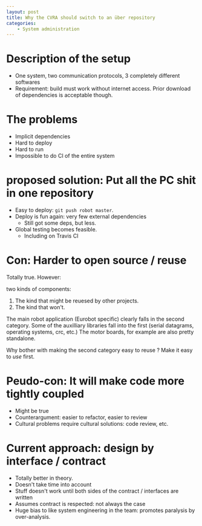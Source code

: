 ```yaml
---
layout: post
title: Why the CVRA should switch to an über repository
categories:
    - System administration
---
```


# Description of the setup
* One system, two communication protocols, 3 completely different softwares
* Requirement: build must work without internet access.
    Prior download of dependencies is acceptable though.


# The problems
* Implicit dependencies
* Hard to deploy
* Hard to run
* Impossible to do CI of the entire system

# proposed solution: Put all the PC shit in one repository
* Easy to deploy: `git push robot master`.
* Deploy is fun again: very few external dependencies
    - Still got some deps, but less.
* Global testing becomes feasible.
    - Including on Travis CI



# Con: Harder to open source / reuse
Totally true. However:

two kinds of components:

1. The kind that might be reuesed by other projects.
2. The kind that won't.

The main robot application (Eurobot specific) clearly falls in the second category.
Some of the auxilliary libraries fall into the first (serial datagrams, operating systems, crc, etc.)
The motor boards, for example are also pretty standalone.

Why bother with making the second category easy to reuse ?
Make it easy to *use* first.

# Peudo-con: It will make code more tightly coupled
* Might be true
* Counterargument: easier to refactor, easier to review
* Cultural problems require cultural solutions: code review, etc.

# Current approach: design by interface / contract
* Totally better in theory.
* Doesn't take time into account
* Stuff doesn't work until both sides of the contract / interfaces are written
* Assumes contract is respected: not always the case
* Huge bias to like system engineering in the team: promotes paralysis by over-analysis.
